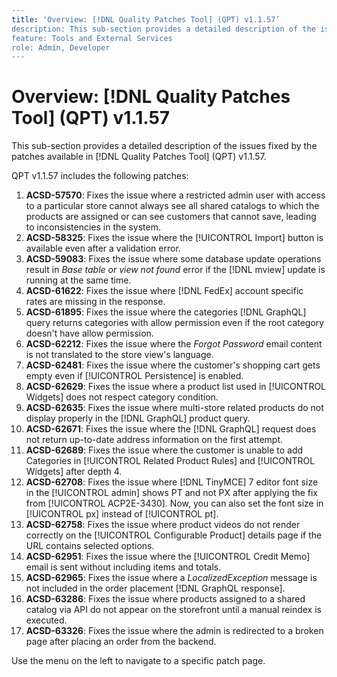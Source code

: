 ```yaml
---
title: 'Overview: [!DNL Quality Patches Tool] (QPT) v1.1.57’
description: This sub-section provides a detailed description of the issues fixed by the patches available in [!DNL Quality Patches Tool] (QPT) v1.1.57.
feature: Tools and External Services
role: Admin, Developer
---
```


# Overview: [!DNL Quality Patches Tool] (QPT) v1.1.57

This sub-section provides a detailed description of the issues fixed by the patches available in [!DNL Quality Patches Tool] (QPT) v1.1.57.

QPT v1.1.57 includes the following patches:

1. **ACSD-57570**: Fixes the issue where a restricted admin user with access to a particular store cannot always see all shared catalogs to which the products are assigned or can see customers that cannot save, leading to inconsistencies in the system.
1. **ACSD-58325**: Fixes the issue where the [!UICONTROL Import] button is available even after a validation error.
1. **ACSD-59083**: Fixes the issue where some database update operations result in _Base table or view not found_ error if the [!DNL mview] update is running at the same time.
1. **ACSD-61622**: Fixes the issue where [!DNL FedEx] account specific rates are missing in the response.
1. **ACSD-61895**: Fixes the issue where the categories [!DNL GraphQL] query returns categories with allow permission even if the root category doesn't have allow permission.
1. **ACSD-62212**: Fixes the issue where the _Forgot Password_ email content is not translated to the store view's language.
1. **ACSD-62481**: Fixes the issue where the customer's shopping cart gets empty even if [!UICONTROL Persistence] is enabled.
1. **ACSD-62629**: Fixes the issue where a product list used in [!UICONTROL Widgets] does not respect category condition.
1. **ACSD-62635**: Fixes the issue where multi-store related products do not display properly in the [!DNL GraphQL] product query.
1. **ACSD-62671**: Fixes the issue where the [!DNL GraphQL] request does not return up-to-date address information on the first attempt.
1. **ACSD-62689**: Fixes the issue where the customer is unable to add Categories in [!UICONTROL Related Product Rules] and [!UICONTROL Widgets] after depth 4.
1. **ACSD-62708**: Fixes the issue where [!DNL TinyMCE] 7 editor font size in the [!UICONTROL admin] shows PT and not PX after applying the fix from [!UICONTROL ACP2E-3430]. Now, you can also set the font size in [!UICONTROL px] instead of [!UICONTROL pt]. 
1. **ACSD-62758**: Fixes the issue where product videos do not render correctly on the [!UICONTROL Configurable Product] details page if the URL contains selected options.
1. **ACSD-62951**: Fixes the issue where the [!UICONTROL Credit Memo] email is sent without including items and totals.
1.  **ACSD-62965**: Fixes the issue where a *LocalizedException* message is not included in the order placement [!DNL GraphQL response].
1. **ACSD-63286**: Fixes the issue where products assigned to a shared catalog via API do not appear on the storefront until a manual reindex is executed.
17. **ACSD-63326**: Fixes the issue where the admin is redirected to a broken page after placing an order from the backend.


Use the menu on the left to navigate to a specific patch page.
